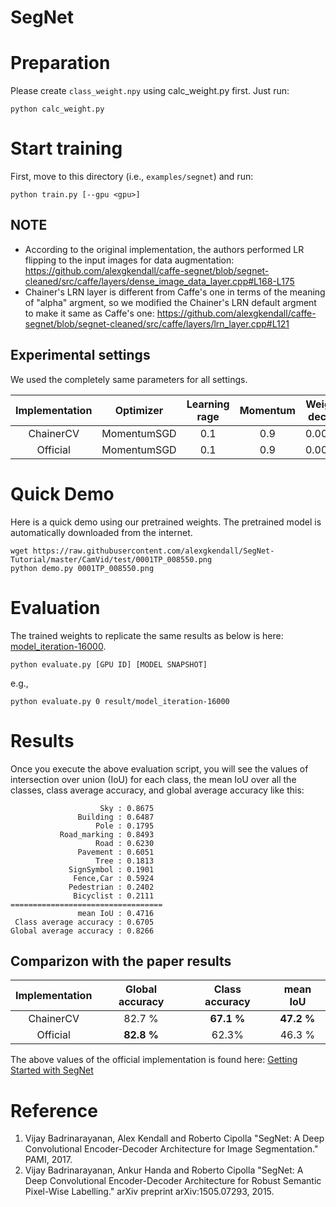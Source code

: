 SegNet
======

# Preparation

Please create `class_weight.npy` using calc_weight.py first. Just run:

```
python calc_weight.py
```

# Start training

First, move to this directory (i.e., `examples/segnet`) and run:

```
python train.py [--gpu <gpu>]
```

## NOTE

- According to the original implementation, the authors performed LR flipping to the input images for data augmentation: https://github.com/alexgkendall/caffe-segnet/blob/segnet-cleaned/src/caffe/layers/dense_image_data_layer.cpp#L168-L175
- Chainer's LRN layer is different from Caffe's one in terms of the meaning of "alpha" argment, so we modified the Chainer's LRN default argment to make it same as Caffe's one: https://github.com/alexgkendall/caffe-segnet/blob/segnet-cleaned/src/caffe/layers/lrn_layer.cpp#L121

## Experimental settings

We used the completely same parameters for all settings.

| Implementation | Optimizer   | Learning rage | Momentum | Weight decay | Model code |
|:--------------:|:-----------:|:-------------:|:--------:|:------------:|:----------:|
| ChainerCV      | MomentumSGD | 0.1           | 0.9      | 0.0005       | [segnet_basic.py](https://github.com/pfnet/chainercv/tree/master/chainercv/links/model/segnet/segnet_basic.py) |
| Official       | MomentumSGD | 0.1           | 0.9      | 0.0005       | [segnet_basic_train.prototxt](https://github.com/alexgkendall/SegNet-Tutorial/blob/master/Models/segnet_basic_train.prototxt) |

# Quick Demo

Here is a quick demo using our pretrained weights. The pretrained model is automatically downloaded from the internet.

```
wget https://raw.githubusercontent.com/alexgkendall/SegNet-Tutorial/master/CamVid/test/0001TP_008550.png
python demo.py 0001TP_008550.png
```

# Evaluation

The trained weights to replicate the same results as below is here: [model_iteration-16000](https://www.dropbox.com/s/exas66necaqbxyw/model_iteration-16000).

```
python evaluate.py [GPU ID] [MODEL SNAPSHOT]
```

e.g.,

```
python evaluate.py 0 result/model_iteration-16000
```

# Results

Once you execute the above evaluation script, you will see the values of intersection over union (IoU) for each class, the mean IoU over all the classes, class average accuracy, and global average accuracy like this:

```
                    Sky : 0.8675
               Building : 0.6487
                   Pole : 0.1795
           Road_marking : 0.8493
                   Road : 0.6230
               Pavement : 0.6051
                   Tree : 0.1813
             SignSymbol : 0.1901
              Fence,Car : 0.5924
             Pedestrian : 0.2402
              Bicyclist : 0.2111
==================================
               mean IoU : 0.4716
 Class average accuracy : 0.6705
Global average accuracy : 0.8266
```

## Comparizon with the paper results

| Implementation | Global accuracy | Class accuracy | mean IoU   |
|:--------------:|:---------------:|:--------------:|:----------:|
| ChainerCV      | 82.7 %          | **67.1 %**     | **47.2 %** |
| Official       | **82.8 %**      | 62.3%          | 46.3 %     |

The above values of the official implementation is found here: [Getting Started with SegNet](http://mi.eng.cam.ac.uk/projects/segnet/tutorial.html)

# Reference

1. Vijay Badrinarayanan, Alex Kendall and Roberto Cipolla "SegNet: A Deep Convolutional Encoder-Decoder Architecture for Image Segmentation." PAMI, 2017. 
2. Vijay Badrinarayanan, Ankur Handa and Roberto Cipolla "SegNet: A Deep Convolutional Encoder-Decoder Architecture for Robust Semantic Pixel-Wise Labelling." arXiv preprint arXiv:1505.07293, 2015.

